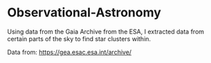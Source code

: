 # Observational-Astronomy
Using data from the Gaia Archive from the ESA, I extracted data from certain parts of the sky to find star clusters within.


Data from: https://gea.esac.esa.int/archive/

